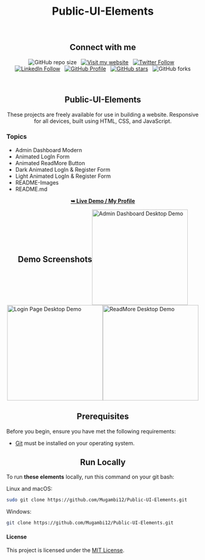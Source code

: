 <h1 align="center">Public-UI-Elements</h1> <br/>
<h2 align="center">Connect with me</h2>

<div align="center">

  ![GitHub repo size](https://img.shields.io/github/repo-size/Mugambi12/Public-UI-Elements) &nbsp;
  [![Visit my website](https://img.shields.io/badge/Visit%20my%20website-Here-lightblue)](https://silasmugambi.pages.dev) &nbsp;
  [![Twitter Follow](https://img.shields.io/twitter/follow/Twitter?style=social)](https://twitter.com/intent/follow?screen_name=mugambimungiria) &nbsp;
  [![LinkedIn Follow](https://img.shields.io/badge/LinkedIn-Follow-blue)](https://www.linkedin.com/in/silasmugambi/) &nbsp;
  [![GitHub Profile](https://img.shields.io/github/followers/Mugambi12?style=social)](https://github.com/Mugambi12) &nbsp;
  [![GitHub stars](https://img.shields.io/github/stars/Mugambi12/Public-UI-Elements?style=social)](https://github.com/Mugambi12/Public-UI-Elements) &nbsp;
  ![GitHub forks](https://img.shields.io/github/forks/Mugambi12/Public-UI-Elements?style=social)

  <br/>

  <h2 align="center">Public-UI-Elements</h2>

  <p text-align="justify">These projects are freely available for use in building a website. Responsive for all devices, built using HTML, CSS, and JavaScript.</p>

  <h3 align="left">Topics</h3>
    
  <ul align="left">
    <li>Admin Dashboard Modern</li>
    <li>Animated LogIn Form</li>
    <li>Animated ReadMore Button</li>
    <li>Dark Animated LogIn & Register Form</li>
    <li>Light Animated LogIn & Register Form</li>
    <li>README-Images</li>
    <li>README.md</li>
  </ul>

  <a href="https://github.com/Mugambi12"><strong>➥ Live Demo / My Profile</strong></a>

</div>

<div style="display: flex; justify-content: center; align-items: center; align-items: center; flex-wrap: wrap;">
  <h2 align="center">Demo Screenshots</h2>

  <img src="./README-Images/AdminDashboard.png" alt="Admin Dashboard Desktop Demo" title="Desktop Demo" width="250px">
  <img src="./README-Images/LoginPage.png" alt="Login Page Desktop Demo" title="Desktop Demo" width="250px">
  <img src="./README-Images/ReadMore.png" alt="ReadMore Desktop Demo" title="Desktop Demo" width="250px">
</div>

<h2 align="center">Prerequisites</h2>

Before you begin, ensure you have met the following requirements:

* [Git](https://git-scm.com/downloads "Download Git") must be installed on your operating system.

<h2 align="center">Run Locally</h2>

To run **these elements** locally, run this command on your git bash:

Linux and macOS:

```bash
sudo git clone https://github.com/Mugambi12/Public-UI-Elements.git
```

Windows:

```bash
git clone https://github.com/Mugambi12/Public-UI-Elements.git
```

#### License

This project is licensed under the [MIT License](https://choosealicense.com/licenses/mit/).
